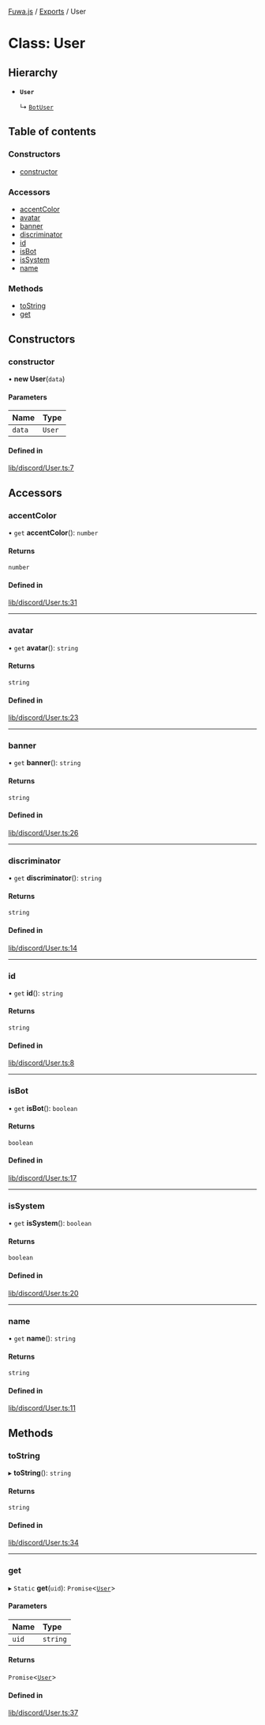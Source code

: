 [Fuwa.js](../README.md) / [Exports](../modules.md) / User

# Class: User

## Hierarchy

- **`User`**

  ↳ [`BotUser`](BotUser.md)

## Table of contents

### Constructors

- [constructor](User.md#constructor)

### Accessors

- [accentColor](User.md#accentcolor)
- [avatar](User.md#avatar)
- [banner](User.md#banner)
- [discriminator](User.md#discriminator)
- [id](User.md#id)
- [isBot](User.md#isbot)
- [isSystem](User.md#issystem)
- [name](User.md#name)

### Methods

- [toString](User.md#tostring)
- [get](User.md#get)

## Constructors

### constructor

• **new User**(`data`)

#### Parameters

| Name | Type |
| :------ | :------ |
| `data` | `User` |

#### Defined in

[lib/discord/User.ts:7](https://github.com/fuwajs/fuwa.js/blob/e4bacda/src/lib/discord/User.ts#L7)

## Accessors

### accentColor

• `get` **accentColor**(): `number`

#### Returns

`number`

#### Defined in

[lib/discord/User.ts:31](https://github.com/fuwajs/fuwa.js/blob/e4bacda/src/lib/discord/User.ts#L31)

___

### avatar

• `get` **avatar**(): `string`

#### Returns

`string`

#### Defined in

[lib/discord/User.ts:23](https://github.com/fuwajs/fuwa.js/blob/e4bacda/src/lib/discord/User.ts#L23)

___

### banner

• `get` **banner**(): `string`

#### Returns

`string`

#### Defined in

[lib/discord/User.ts:26](https://github.com/fuwajs/fuwa.js/blob/e4bacda/src/lib/discord/User.ts#L26)

___

### discriminator

• `get` **discriminator**(): `string`

#### Returns

`string`

#### Defined in

[lib/discord/User.ts:14](https://github.com/fuwajs/fuwa.js/blob/e4bacda/src/lib/discord/User.ts#L14)

___

### id

• `get` **id**(): `string`

#### Returns

`string`

#### Defined in

[lib/discord/User.ts:8](https://github.com/fuwajs/fuwa.js/blob/e4bacda/src/lib/discord/User.ts#L8)

___

### isBot

• `get` **isBot**(): `boolean`

#### Returns

`boolean`

#### Defined in

[lib/discord/User.ts:17](https://github.com/fuwajs/fuwa.js/blob/e4bacda/src/lib/discord/User.ts#L17)

___

### isSystem

• `get` **isSystem**(): `boolean`

#### Returns

`boolean`

#### Defined in

[lib/discord/User.ts:20](https://github.com/fuwajs/fuwa.js/blob/e4bacda/src/lib/discord/User.ts#L20)

___

### name

• `get` **name**(): `string`

#### Returns

`string`

#### Defined in

[lib/discord/User.ts:11](https://github.com/fuwajs/fuwa.js/blob/e4bacda/src/lib/discord/User.ts#L11)

## Methods

### toString

▸ **toString**(): `string`

#### Returns

`string`

#### Defined in

[lib/discord/User.ts:34](https://github.com/fuwajs/fuwa.js/blob/e4bacda/src/lib/discord/User.ts#L34)

___

### get

▸ `Static` **get**(`uid`): `Promise`<[`User`](User.md)\>

#### Parameters

| Name | Type |
| :------ | :------ |
| `uid` | `string` |

#### Returns

`Promise`<[`User`](User.md)\>

#### Defined in

[lib/discord/User.ts:37](https://github.com/fuwajs/fuwa.js/blob/e4bacda/src/lib/discord/User.ts#L37)
